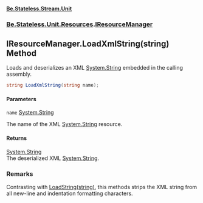 #### [Be.Stateless.Stream.Unit](README.md 'README')
### [Be.Stateless.Unit.Resources](Be.Stateless.Unit.Resources.md 'Be.Stateless.Unit.Resources').[IResourceManager](IResourceManager.md 'Be.Stateless.Unit.Resources.IResourceManager')

## IResourceManager.LoadXmlString(string) Method

Loads and deserializes an XML [System.String](https://docs.microsoft.com/en-us/dotnet/api/System.String 'System.String') embedded in the calling assembly.

```csharp
string LoadXmlString(string name);
```
#### Parameters

<a name='Be.Stateless.Unit.Resources.IResourceManager.LoadXmlString(string).name'></a>

`name` [System.String](https://docs.microsoft.com/en-us/dotnet/api/System.String 'System.String')

The name of the XML [System.String](https://docs.microsoft.com/en-us/dotnet/api/System.String 'System.String') resource.

#### Returns
[System.String](https://docs.microsoft.com/en-us/dotnet/api/System.String 'System.String')  
The deserialized XML [System.String](https://docs.microsoft.com/en-us/dotnet/api/System.String 'System.String').

### Remarks
Contrasting with [LoadString(string)](IResourceManager.LoadString(string).md 'Be.Stateless.Unit.Resources.IResourceManager.LoadString(string)'), this methods strips the XML string from all new-line and indentation
formatting characters.